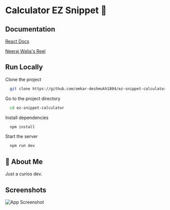
# Calculator EZ Snippet 🧮




## Documentation

[React Docs](https://react.dev/blog/2023/03/16/introducing-react-dev) 

[Neeraj Walia's Reel](https://www.instagram.com/reel/CvWdxAVgm23/)

## Run Locally

Clone the project

```bash
  git clone https://github.com/omkar-deshmukh1804/ez-snippet-calculator
```

Go to the project directory

```bash
  cd ez-snippet-calculator
```

Install dependencies

```bash
  npm install
```

Start the server

```bash
  npm run dev
```


## 🚀 About Me
Just a curios dev. 


## Screenshots

![App Screenshot](https://drive.google.com/file/d/1PIHmcStYS_VIkb7GuQDGKmStTL09R7bh/view?usp=drive_link)

